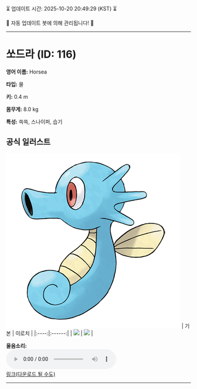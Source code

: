 
⏳ 업데이트 시간: 2025-10-20 20:49:29 (KST) ⏳

🤖 자동 업데이트 봇에 의해 관리됩니다! 🤖

---

# 쏘드라 (ID: 116)
**영어 이름:** Horsea

**타입:** 물

**키:** 0.4 m

**몸무게:** 8.0 kg

**특성:** 쓱쓱, 스나이퍼, 습기

## 공식 일러스트
![](https://raw.githubusercontent.com/PokeAPI/sprites/master/sprites/pokemon/other/official-artwork/116.png)
| 기본 | 이로치 |
|:----:|:------:|
| <img src="http://play.pokemonshowdown.com/sprites/ani/horsea.gif" width="200"> | <img src="http://play.pokemonshowdown.com/sprites/ani-shiny/horsea.gif" width="200"> |

**울음소리:**<br><audio controls src="https://raw.githubusercontent.com/PokeAPI/cries/main/cries/pokemon/latest/116.ogg"></audio><br> [링크(다운로드 될 수도)](https://raw.githubusercontent.com/PokeAPI/cries/main/cries/pokemon/latest/116.ogg)


---
